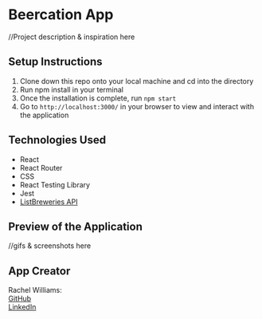 # Beercation App

//Project description & inspiration here 

## Setup Instructions 

1. Clone down this repo onto your local machine and cd into the directory
2. Run npm install in your terminal
3. Once the installation is complete, run `npm start`
4. Go to `http://localhost:3000/` in your browser to view and interact with the application

## Technologies Used

- React
- React Router
- CSS
- React Testing Library
- Jest 
- [ListBreweries API](https://www.openbrewerydb.org/documentation/01-listbreweries)

## Preview of the Application

//gifs & screenshots here

## App Creator

Rachel Williams:   
[GitHub](https://github.com/rwilliams659)   
[LinkedIn](https://www.linkedin.com/in/rachelsarahwilliams/)
